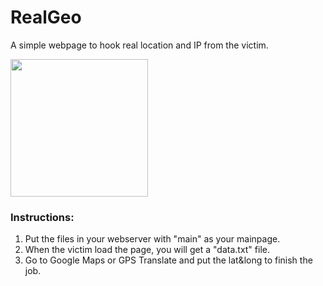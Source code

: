 # RealGeo
A simple webpage to hook real location and IP from the victim.

<img src="https://user-images.githubusercontent.com/62292670/169987744-86a2d8e6-d6c8-43d1-b896-e78e01c36be6.png" width="220"/>

### Instructions:

1. Put the files in your webserver with "main" as your mainpage.
2. When the victim load the page, you will get a "data.txt" file.
3. Go to Google Maps or GPS Translate and put the lat&long to finish the job.
